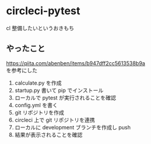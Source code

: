 # circleci-pytest

cl 整備したいというおきもち

## やったこと

https://qiita.com/abenben/items/b947dff2cc5613538b9a  
を参考にした

1.  calculate.py を作成
2.  startup.py 書いて pip でインストール
3.  ローカルで pytest が実行されることを確認
4.  config.yml を書く
5.  git リポジトリを作成
6.  circleci 上で git リポジトリを連携
7.  ローカルに development ブランチを作成し push
8.  結果が表示されることを確認
